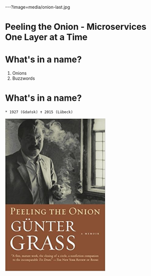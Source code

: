 ---?image=media/onion-last.jpg
# Peeling the Onion - Microservices One Layer at a Time
# What's in a name?

1. Onions
2. Buzzwords

# What's in a name?
`* 1927 (Gdańsk)
✝ 2015 (Lübeck)`

![Logo](media/grass.jpg)
